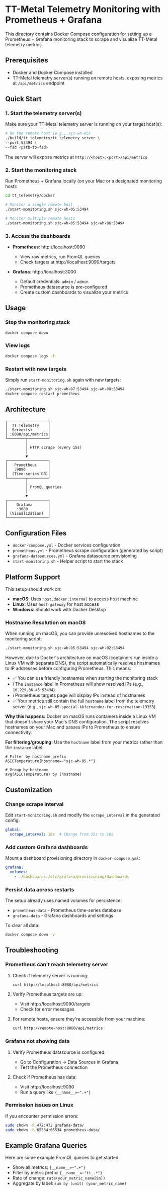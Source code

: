 # TT-Metal Telemetry Monitoring with Prometheus + Grafana

This directory contains Docker Compose configuration for setting up a Prometheus + Grafana monitoring stack to scrape and visualize TT-Metal telemetry metrics.

## Prerequisites

- Docker and Docker Compose installed
- TT-Metal telemetry server(s) running on remote hosts, exposing metrics at `/api/metrics` endpoint

## Quick Start

### 1. Start the telemetry server(s)

Make sure your TT-Metal telemetry server is running on your target host(s):

```bash
# On the remote host (e.g., sjc-wh-05)
./build/tt_telemetry/tt_telemetry_server \
--port 53494 \
--fsd <path-to-fsd>
```

The server will expose metrics at `http://<host>:<port>/api/metrics`

### 2. Start the monitoring stack

Run Prometheus + Grafana locally (on your Mac or a designated monitoring host):

```bash
cd tt_telemetry/docker

# Monitor a single remote host
./start-monitoring.sh sjc-wh-05:53494

# Monitor multiple remote hosts
./start-monitoring.sh sjc-wh-05:53494 sjc-wh-06:53494
```

### 3. Access the dashboards

- **Prometheus**: http://localhost:9090
  - View raw metrics, run PromQL queries
  - Check targets at http://localhost:9090/targets

- **Grafana**: http://localhost:3000
  - Default credentials: `admin` / `admin`
  - Prometheus datasource is pre-configured
  - Create custom dashboards to visualize your metrics

## Usage

### Stop the monitoring stack

```bash
docker compose down
```

### View logs

```bash
docker compose logs -f
```

### Restart with new targets

Simply run `start-monitoring.sh` again with new targets:

```bash
./start-monitoring.sh sjc-wh-07:53494 sjc-wh-08:53494
docker compose restart prometheus
```

## Architecture

```
┌──────────────────┐
│  TT Telemetry    │
│  Server(s)       │
│ :8080/api/metrics│
└────────┬─────────┘
         │
         │ HTTP scrape (every 15s)
         │
         ▼
┌──────────────────┐
│   Prometheus     │
│   :9090          │
│  (Time-series DB)│
└────────┬─────────┘
         │
         │ PromQL queries
         │
         ▼
┌──────────────────┐
│    Grafana       │
│    :3000         │
│ (Visualization)  │
└──────────────────┘
```

## Configuration Files

- `docker-compose.yml` - Docker services configuration
- `prometheus.yml` - Prometheus scrape configuration (generated by script)
- `grafana-datasources.yml` - Grafana datasource provisioning
- `start-monitoring.sh` - Helper script to start the stack

## Platform Support

This setup should work on:
- **macOS**: Uses `host.docker.internal` to access host machine
- **Linux**: Uses `host-gateway` for host access
- **Windows**: Should work with Docker Desktop

### Hostname Resolution on macOS

When running on macOS, you can provide unresolved hostnames to the monitoring script:

```bash
./start-monitoring.sh sjc-wh-05:53494 sjc-wh-02:53494
```

However, due to Docker's architecture on macOS (containers run inside a Linux VM with separate DNS), the script automatically resolves hostnames to IP addresses before configuring Prometheus. This means:

- ✅ You can use friendly hostnames when starting the monitoring stack
- ℹ️ The `instance` label in Prometheus will show resolved IPs (e.g., `10.229.36.45:53494`)
- ℹ️ Prometheus targets page will display IPs instead of hostnames
- ✅ Your metrics still contain the full `hostname` label from the telemetry server (e.g., `sjc-wh-05-special-kkfernandez-for-reservation-13353`)

**Why this happens:** Docker on macOS runs containers inside a Linux VM that doesn't share your Mac's DNS configuration. The script resolves hostnames on your Mac and passes IPs to Prometheus to ensure connectivity.

**For filtering/grouping:** Use the `hostname` label from your metrics rather than the `instance` label:

```promql
# Filter by hostname prefix
ASICTemperature{hostname=~"sjc-wh-05.*"}

# Group by hostname
avg(ASICTemperature) by (hostname)
```

## Customization

### Change scrape interval

Edit `start-monitoring.sh` and modify the `scrape_interval` in the generated config:

```yaml
global:
  scrape_interval: 10s  # Change from 15s to 10s
```

### Add custom Grafana dashboards

Mount a dashboard provisioning directory in `docker-compose.yml`:

```yaml
grafana:
  volumes:
    - ./dashboards:/etc/grafana/provisioning/dashboards
```

### Persist data across restarts

The setup already uses named volumes for persistence:
- `prometheus-data` - Prometheus time-series database
- `grafana-data` - Grafana dashboards and settings

To clear all data:

```bash
docker compose down -v
```

## Troubleshooting

### Prometheus can't reach telemetry server

1. Check if telemetry server is running:
   ```bash
   curl http://localhost:8080/api/metrics
   ```

2. Verify Prometheus targets are up:
   - Visit http://localhost:9090/targets
   - Check for error messages

3. For remote hosts, ensure they're accessible from your machine:
   ```bash
   curl http://remote-host:8080/api/metrics
   ```

### Grafana not showing data

1. Verify Prometheus datasource is configured:
   - Go to Configuration → Data Sources in Grafana
   - Test the Prometheus connection

2. Check if Prometheus has data:
   - Visit http://localhost:9090
   - Run a query like `{__name__=~".+"}`

### Permission issues on Linux

If you encounter permission errors:

```bash
sudo chown -R 472:472 grafana-data/
sudo chown -R 65534:65534 prometheus-data/
```

## Example Grafana Queries

Here are some example PromQL queries to get started:

- Show all metrics: `{__name__=~".+"}`
- Filter by metric prefix: `{__name__=~"tt_.*"}`
- Rate of change: `rate(your_metric_name[5m])`
- Aggregate by label: `sum by (unit) (your_metric_name)`
